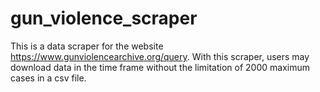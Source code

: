 # gun_violence_scraper
This is a data scraper for the website https://www.gunviolencearchive.org/query.
With this scraper, users may download data in the time frame without the limitation of 2000 maximum cases in a csv file. 
